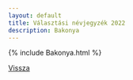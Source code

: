 ```yaml
---
layout: default
title: Választási névjegyzék 2022
description: Bakonya
---
```


{% include Bakonya.html %}

[Vissza](./)